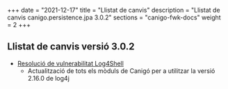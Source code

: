 +++
date        = "2021-12-17"
title       = "Llistat de canvis"
description = "Llistat de canvis canigo.persistence.jpa 3.0.2"
sections    = "canigo-fwk-docs"
weight		= 2
+++

## Llistat de canvis versió 3.0.2

- [Resolució de vulnerabilitat Log4Shell](/noticies/2021-12-17-CAN-actualitzacio-canigo-3_4_8_3_6_2/)
   - Actualització de tots els mòduls de Canigó per a utilitzar la versió 2.16.0 de log4j

